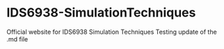 # IDS6938-SimulationTechniques
Official website for IDS6938 Simulation Techniques
Testing update of the .md file